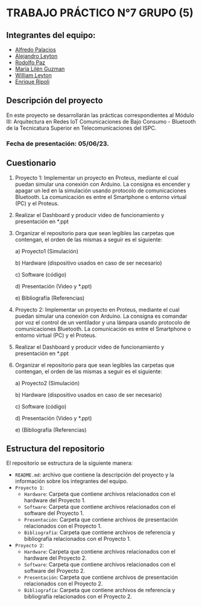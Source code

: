 # TRABAJO PRÁCTICO N°7 GRUPO (5)

## Integrantes del equipo:
- [Alfredo Palacios](https://github.com/alfredop37)
- [Alejandro Leyton](https://github.com/leytonale)
- [Rodolfo Paz](https://github.com/domi74)
- [María Lilén Guzman](https://github.com/lilenguzman01)
- [William Leyton](https://github.com/wleyton89)
- [Enrique Ripoli](https://github.com/enriqueripoli)

## Descripción del proyecto
En este proyecto se desarrollarán las prácticas correspondientes al Módulo III: Arquitectura en Redes IoT Comunicaciones de Bajo Consumo - Bluetooth de la Tecnicatura Superior en Telecomunicaciones del ISPC.

### Fecha de presentación: 05/06/23.
## Cuestionario 
1) Proyecto 1: Implementar un proyecto en Proteus, mediante el cual puedan
simular una conexión con Arduino. La consigna es encender y apagar un
led en la simulación usando protocolo de comunicaciones Bluetooth. La
comunicación es entre el Smartphone o entorno virtual (PC) y el Proteus.

2) Realizar el Dashboard y producir video de funcionamiento y presentación
en *.ppt

3) Organizar el repositorio para que sean legibles las carpetas que contengan,
el orden de las mismas a seguir es el siguiente:
  
    a) Proyecto1 (Simulación) 

    b) Hardware (dispositivo usados en caso de ser necesario)

    c) Software (código)

    d) Presentación (Video y *.ppt)

    e) Bibliografía (Referencias)
  
4) Proyecto 2: Implementar un proyecto en Proteus, mediante el cual puedan
simular una conexión con Arduino. La consigna es comandar por voz el
control de un ventilador y una lámpara usando protocolo de
comunicaciones Bluetooth. La comunicación es entre el Smartphone o
entorno virtual (PC) y el Proteus.

5) Realizar el Dashboard y producir video de funcionamiento y presentación
en *.ppt

6) Organizar el repositorio para que sean legibles las carpetas que contengan,
el orden de las mismas a seguir es el siguiente:
  
    a) Proyecto2 (Simulación)

    b) Hardware (dispositivo usados en caso de ser necesario)

    c) Software (código)

    d) Presentación (Video y *.ppt)

    e) (Bibliografía (Referencias)

## Estructura del repositorio
El repositorio se estructura de la siguiente manera:
- `README.md`: archivo que contiene la descripción del proyecto y la información sobre los integrantes del equipo.
- `Proyecto 1`:
  - `Hardware`: Carpeta que contiene archivos relacionados con el hardware del Proyecto 1.
  - `Software`: Carpeta que contiene archivos relacionados con el software del Proyecto 1.
  - `Presentación`: Carpeta que contiene archivos de presentación relacionados con el Proyecto 1.
  - `Bibliografía`: Carpeta que contiene archivos de referencia y bibliografía relacionados con el Proyecto 1.
- `Proyecto 2`:
  - `Hardware`: Carpeta que contiene archivos relacionados con el hardware del Proyecto 2.
  - `Software`: Carpeta que contiene archivos relacionados con el software del Proyecto 2.
  - `Presentación`: Carpeta que contiene archivos de presentación relacionados con el Proyecto 2.
  - `Bibliografía`: Carpeta que contiene archivos de referencia y bibliografía relacionados con el Proyecto 2.


